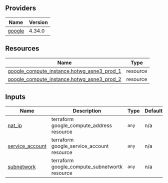 <!-- BEGIN_TF_DOCS -->


## Providers

| Name | Version |
|------|---------|
| <a name="provider_google"></a> [google](#provider\_google) | 4.34.0 |

## Resources

| Name | Type |
|------|------|
| [google_compute_instance.hotwg_asne3_prod_1](https://registry.terraform.io/providers/hashicorp/google/latest/docs/resources/compute_instance) | resource |
| [google_compute_instance.hotwg_asne3_prod_2](https://registry.terraform.io/providers/hashicorp/google/latest/docs/resources/compute_instance) | resource |

## Inputs

| Name | Description | Type | Default | Required |
|------|-------------|------|---------|:--------:|
| <a name="input_nat_ip"></a> [nat\_ip](#input\_nat\_ip) | terraform google\_compute\_address resource | `any` | n/a | yes |
| <a name="input_service_account"></a> [service\_account](#input\_service\_account) | terraform google\_service\_account resource | `any` | n/a | yes |
| <a name="input_subnetwork"></a> [subnetwork](#input\_subnetwork) | terraform google\_compute\_subnetwortk resource | `any` | n/a | yes |
<!-- END_TF_DOCS -->